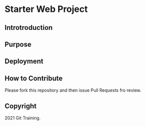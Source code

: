 # Starter Web Project

## Introtroduction

## Purpose

## Deployment

## How to Contribute
Please fork this repository and then issue Pull Requests fro review.

## Copyright
2021 Git Training.
